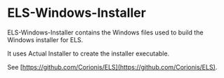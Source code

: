 # ELS-Windows-Installer 

ELS-Windows-Installer contains the Windows files used to build the Windows installer for ELS.

It uses Actual Installer to create the installer executable.

See [https://github.com/Corionis/ELS](https://github.com/Corionis/ELS).
